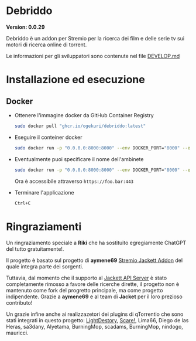 # Debriddo

**Version: 0.0.29**

Debriddo è un addon per Stremio per la ricerca dei film e delle serie tv sui motori di ricerca online di torrent.

Le informazioni per gli sviluppatori sono contenute nel file [DEVELOP.md](DEVELOP.md)


# Installazione ed esecuzione

## Docker

- Ottenere l'immagine docker da GitHub Container Registry
    ```sh
    sudo docker pull "ghcr.io/ogekuri/debriddo:latest"
    ```
- Eseguire il conteiner docker
    ```sh
    sudo docker run -p "0.0.0.0:8000:8000" --env DOCKER_PORT="8000" --env DOCKER_URL="https://foo.bar:443" "ghcr.io/ogekuri/debriddo:latest"
    ````
- Eventualmente puoi specificare il nome dell'ambinete
    ```sh
    sudo docker run -p "0.0.0.0:8000:8000" --env DOCKER_PORT="8000" --env DOCKER_URL="https://foo.bar:443" --env DOCKER_ENV="test" "ghcr.io/ogekuri/debriddo:latest"
    ````
  Ora è accessibile attraverso `https://foo.bar:443`

- Terminare l'applicazione
    ```sh
    Ctrl+C
    ````

# Ringraziamenti

Un ringraziamento speciale a **Riki** che ha sostituito egregiamente ChatGPT del tutto gratuitamente!.

Il progetto è basato sul progetto di **aymene69** [Stremio Jackett Addon](https://github.com/aymene69/stremio-jackett) del quale integra parte dei sorgenti.

Tuttavia, dal momento che il supporto al [Jackett API Server](https://github.com/Jackett/Jackett) è stato completamente rimosso a favore delle ricerche dirette, il progetto non è mantenuto come fork del progretto principale, ma come progetto indipendente.
Grazie a **aymene69** e al team di **Jacket** per il loro prezioso contributo!

Un grazie infine anche ai realizzazetori dei plugins di qTorrentio che sono stati integrati in questo progetto: [LightDestory](https://github.com/LightDestory), [Scare!](https://Scare.ca/dl/qBittorrent/), Lima66, Diego de las Heras, sa3dany, Alyetama, BurningMop, scadams, BurningMop, nindogo, mauricci.
